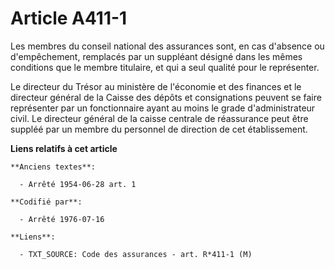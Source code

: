 # Article A411-1

Les membres du conseil national des assurances sont, en cas d'absence ou d'empêchement, remplacés par un suppléant désigné
dans les mêmes conditions que le membre titulaire, et qui a seul qualité pour le représenter.

Le directeur du Trésor au ministère de l'économie et des finances et le directeur général de la Caisse des dépôts et
consignations peuvent se faire représenter par un fonctionnaire ayant au moins le grade d'administrateur civil. Le directeur
général de la caisse centrale de réassurance peut être suppléé par un membre du personnel de direction de cet établissement.

**Liens relatifs à cet article**

	**Anciens textes**:

	  - Arrêté 1954-06-28 art. 1

	**Codifié par**:

	  - Arrêté 1976-07-16

	**Liens**:

	  - TXT_SOURCE: Code des assurances - art. R*411-1 (M)
